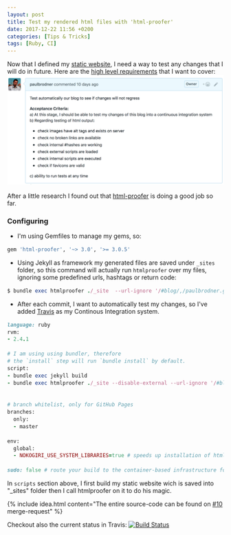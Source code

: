 ```yaml
---
layout: post
title: Test my rendered html files with 'html-proofer'
date: 2017-12-22 11:56 +0200
categories: [Tips & Tricks]
tags: [Ruby, CI]
---
```

Now that I defined my [static website](https://github.com/paulbrodner/paulbrodner.github.io), I need a way to test any changes that I will do in future.
Here are the [high level requirements](https://github.com/paulbrodner/paulbrodner.github.io/issues/8) that I want to cover:
![Test My Blog](/images/posts/test-my-blog.png)

After a little research I found out that
[html-proofer](https://github.com/gjtorikian/html-proofer) is doing a good job so far.

### Configuring
* I'm using Gemfiles to manage my gems, so:
```ruby
gem 'html-proofer', '~> 3.0', '>= 3.0.5'
```

* Using Jekyll as framework my generated files are saved under `_sites` folder, so this command will actually run `htmlproofer` over my files, ignoring some predefined urls, hashtags or return code:
```ruby
$ bundle exec htmlproofer ./_site  --url-ignore '/#blog/,/paulbrodner.github.io/,/fb.me/' --http-status-ignore 999
```

* After each commit, I want to automatically test my changes, so I've added [Travis](https://travis-ci.org) as my Continous Integration system.

```ruby
language: ruby
rvm:
- 2.4.1

# I am using using bundler, therefore
# the `install` step will run `bundle install` by default.
script:
- bundle exec jekyll build
- bundle exec htmlproofer ./_site --disable-external --url-ignore '/#blog'


# branch whitelist, only for GitHub Pages
branches:
  only:
  - master
  
env:
  global:
  - NOKOGIRI_USE_SYSTEM_LIBRARIES=true # speeds up installation of html-proofer

sudo: false # route your build to the container-based infrastructure for a faster build

```
In `scripts` section above, I first build my static website wich is saved into "_sites" folder then I call htmlproofer on it to do his magic.

{% include idea.html content="The entire source-code can be found on <a href='https://github.com/paulbrodner/paulbrodner.github.io/pull/10'>#10</a> merge-request" %}


Checkout also the current status in Travis: 
[![Build Status](https://travis-ci.org/paulbrodner/paulbrodner.github.io.svg?branch=master)](https://travis-ci.org/paulbrodner/paulbrodner.github.io)
